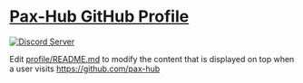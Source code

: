 # [**Pax-Hub GitHub Profile**](https://github.com/pax-hub)

[![Discord Server](https://dcbadge.vercel.app/api/server/vFG57wDxsd?style=flat)](https://discord.gg/vFG57wDxsd)

Edit [profile/README.md](profile/README.md) to modify the content that is displayed on top when a user visits https://github.com/pax-hub
